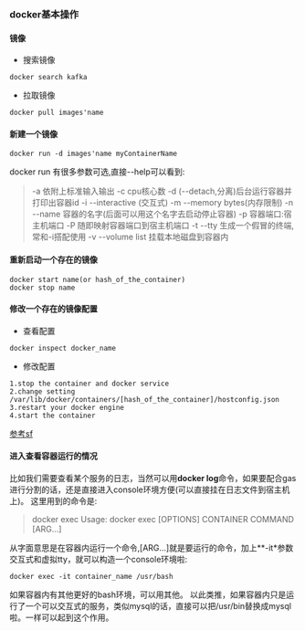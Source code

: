 ### docker基本操作
#### 镜像
- 搜索镜像
```
docker search kafka
```

- 拉取镜像
```
docker pull images'name
```

#### 新建一个镜像
```
docker run -d images'name myContainerName
```
docker run 有很多参数可选,直接--help可以看到:
> -a 依附上标准输入输出
> -c cpu核心数
> -d (--detach,分离)后台运行容器并打印出容器id
> -i --interactive (交互式)
> -m --memory bytes(内存限制)
> -n --name 容器的名字(后面可以用这个名字去启动停止容器)
> -p 容器端口:宿主机端口
> -P 随即映射容器端口到宿主机端口
> -t --tty 生成一个假冒的终端,常和-i搭配使用
> -v --volume list 挂载本地磁盘到容器内


#### 重新启动一个存在的镜像
```
docker start name(or hash_of_the_container)
docker stop name
```

#### 修改一个存在的镜像配置

- 查看配置
```
docker inspect docker_name
```

- 修改配置
```
1.stop the container and docker service
2.change setting /var/lib/docker/containers/[hash_of_the_container]/hostconfig.json
3.restart your docker engine
4.start the container
```

[参考sf](https://stackoverflow.com/questions/19335444/how-do-i-assign-a-port-mapping-to-an-existing-docker-container)

#### 进入查看容器运行的情况
比如我们需要查看某个服务的日志，当然可以用**docker log**命令，如果要配合gas进行分割的话，还是直接进入console环境方便(可以直接挂在日志文件到宿主机上)。
这里用到的命令是:

> docker exec
> Usage:	docker exec [OPTIONS] CONTAINER COMMAND [ARG...]

从字面意思是在容器内运行一个命令,[ARG...]就是要运行的命令，加上**-it*参数交互式和虚拟tty，就可以构造一个console环境啦:

```
docker exec -it container_name /usr/bash
```

如果容器内有其他更好的bash环境，可以用其他。
以此类推，如果容器内只是运行了一个可以交互式的服务，类似mysql的话，直接可以把/usr/bin替换成mysql啦。一样可以起到这个作用。
